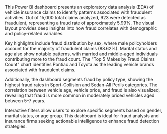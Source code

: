 This Power BI dashboard presents an exploratory data analysis (EDA) of vehicle insurance claims to identify patterns associated with fraudulent activities. Out of 15,000 total claims analyzed, 923 were detected as fraudulent, representing a fraud rate of approximately 5.99%. The visual layout provides deep insights into how fraud correlates with demographic and policy-related variables.

Key highlights include fraud distribution by sex, where male policyholders account for the majority of fraudulent claims (88.62%). Marital status and age also show notable patterns, with married and middle-aged individuals contributing more to the fraud count. The "Top 5 Makes by Fraud Claims Count" chart identifies Pontiac and Toyota as the leading vehicle brands associated with fraudulent claims.

Additionally, the dashboard segments fraud by policy type, showing the highest fraud rates in Sport-Collision and Sedan-All Perils categories. The correlation between vehicle age, vehicle price, and fraud is also visualized, revealing that fraud is more common in moderately priced vehicles aged between 5–7 years.

Interactive filters allow users to explore specific segments based on gender, marital status, or age group. This dashboard is ideal for fraud analysts and insurance firms seeking actionable intelligence to enhance fraud detection strategies.
